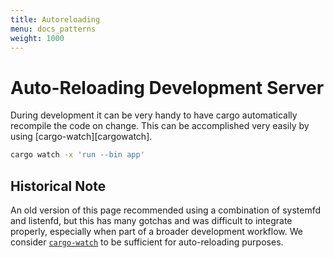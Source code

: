 ```yaml
---
title: Autoreloading
menu: docs_patterns
weight: 1000
---
```


# Auto-Reloading Development Server

During development it can be very handy to have cargo automatically recompile the code on change.
This can be accomplished very easily by using [cargo-watch][cargowatch].

```sh
cargo watch -x 'run --bin app'
```

## Historical Note

An old version of this page recommended using a combination of systemfd and listenfd, but this has
many gotchas and was difficult to integrate properly, especially when part of a broader development
workflow. We consider [`cargo-watch`] to be sufficient for auto-reloading purposes.

[`cargo-watch`]: https://github.com/passcod/cargo-watch
